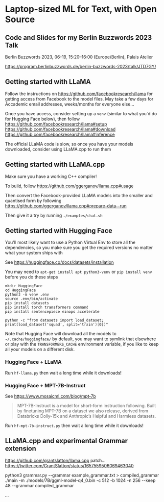 # Laptop-sized ML for Text, with Open Source

## Code and Slides for my Berlin Buzzwords 2023 Talk

Berlin Buzzwords 2023, 06-19, 15:20–16:00 (Europe/Berlin), Palais Atelier 

https://program.berlinbuzzwords.de/berlin-buzzwords-2023/talk/JTD7GY/

## Getting started with LLaMA
Follow the instructions on https://github.com/facebookresearch/llama
for getting access from Facebook to the model files. May take a few days
for Accademic email addresses, weeks/months for everyone else...

Once you have access, consider setting up a `venv` (similar to what you'd
do for Hugging Face below), then follow
https://github.com/facebookresearch/llama#setup
https://github.com/facebookresearch/llama#download
https://github.com/facebookresearch/llama#inference

The official LLaMA code is slow, so once you have your models downloaded,
consider using LLaMA.cpp to run them

## Getting started with LLaMA.cpp
Make sure you have a working C++ compiler!

To build, follow https://github.com/ggerganov/llama.cpp#usage

Then convert the Facebook-provided LLaMA models into the smaller
and quantised form by following
https://github.com/ggerganov/llama.cpp#prepare-data--run

Then give it a try by running `./examples/chat.sh`

## Getting started with Hugging Face
You'll most likely want to use a Python Virtual Env to store all the 
dependencies, so you make sure you get the required versions no matter
what your system ships with

See https://huggingface.co/docs/datasets/installation

You may need to `apt-get install apt python3-venv` or `pip install venv` 
before you do these steps

```
mkdir HuggingFace
cd HuggingFace
python3 -m venv .env
source .env/bin/activate
pip install datasets
pip install torch transformers command 
pip install sentencepiece einops accelerate

python -c "from datasets import load_dataset; print(load_dataset('squad', split='train')[0])"
```

Note that Hugging Face will download all the models to `~/.cache/huggingface/`
by default, you may want to symlink that elsewhere or play with the 
`TRANSFORMERS_CACHE` environment variable, if you like to keep all your 
models on a different disk.

### Hugging Face + LLaMA
Run `hf-llama.py` then wait a long time while it downloads!

### Hugging Face + MPT-7B-Instruct
See https://www.mosaicml.com/blog/mpt-7b

> MPT-7B-Instruct is a model for short-form instruction following. Built 
> by finetuning MPT-7B on a dataset we also release, derived from 
> Databricks Dolly-15k and Anthropic’s Helpful and Harmless datasets.

Run `hf-mpt-7b-instruct.py` then wait a long time while it downloads!

## LLaMA.cpp and experimental Grammar extension

https://github.com/grantslatton/llama.cpp
patch...
https://twitter.com/GrantSlatton/status/1657559506069463040

python3 grammar.py --grammar example_grammar.txt > compiled_grammar
./main -m ./models/7B/ggml-model-q4_0.bin -c 512 -b 1024 -n 256 --keep 48 --grammar compiled_grammar 

...
